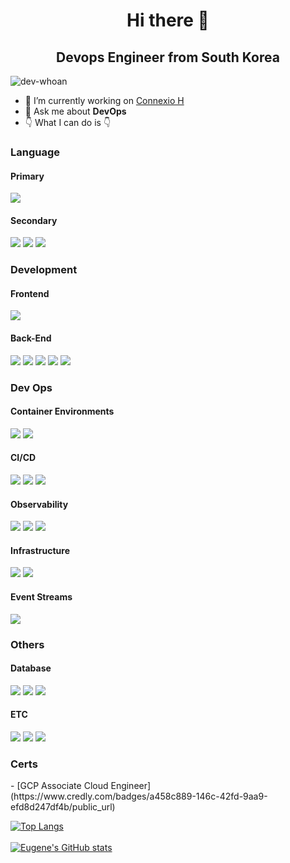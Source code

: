 <h1 align="center">Hi there 👋</h1>
<h2 align="center">Devops Engineer from South Korea</h2>
<p align="left"> <img src="https://komarev.com/ghpvc/?username=dev-whoan&label=Profile%20views&color=0e75b6&style=flat" alt="dev-whoan" /> </p>

- 🔭 I’m currently working on [Connexio H](https://www.connexioh.net/kr)
- 💬 Ask me about **DevOps**
- 👇 What I can do is 👇

<h3>Language</h3>
<div>
  <h4>Primary</h4>
  <img src="https://img.shields.io/badge/go-%2300ADD8.svg?style=for-the-badge&logo=go&logoColor=white">
  <h4>Secondary</h4>
  <img src="https://img.shields.io/badge/Java-D7873C?style=for-the-badge&logo=Java&logoColor=white">
  <img src="https://img.shields.io/badge/Typescript-yellow?style=for-the-badge&logo=Typescript&logoColor=white">
  <img src="https://img.shields.io/badge/Javascript-339933?style=for-the-badge&logo=Node.js&logoColor=white">
</div>

<h3>Development</h3>
<h4>Frontend</h4>
<div>
  <img src="https://img.shields.io/badge/react-%2320232a.svg?style=for-the-badge&logo=react&logoColor=%2361DAFB">
</div>

<h4>Back-End</h4>
<div>
  <img src="https://img.shields.io/badge/gin-%2300ADD8.svg?style=for-the-badge&logo=go&logoColor=white">
  <img src="https://img.shields.io/badge/Spring-6DB33F?style=for-the-badge&logo=Spring&logoColor=white"/>
  <img src="https://img.shields.io/badge/NestJS-lightgray?style=for-the-badge&logo=NestJS&logoColor=red">
  <img src="https://img.shields.io/badge/Node.js-339933?style=for-the-badge&logo=Node.js&logoColor=white">
  <img src="https://img.shields.io/badge/Servlet-D7873C?style=for-the-badge&logo=JSP&logoColor=white">
</div>

<h3>Dev Ops</h3>
<h4>Container Environments</h4>
<div>
  <img src="https://img.shields.io/badge/kubernetes-%23326ce5.svg?style=for-the-badge&logo=kubernetes&logoColor=white">
  <img src="https://img.shields.io/badge/-Docker-007396?style=for-the-badge&logo=Docker">
</div>
<h4>CI/CD</h4>
<div>
  <img src="https://img.shields.io/badge/github%20actions-%232671E5.svg?style=for-the-badge&logo=githubactions&logoColor=white">
  <img src="https://img.shields.io/badge/circle%20ci-%23161616.svg?style=for-the-badge&logo=circleci&logoColor=white">
  <img src="https://img.shields.io/badge/-Jenkins-D24939?style=for-the-badge&logo=jenkins&logoColor=white">
</div>


<h4>Observability</h4>
  <div>
    <img src="https://img.shields.io/badge/grafana-%23F46800.svg?style=for-the-badge&logo=grafana&logoColor=white">
    <img src="https://img.shields.io/badge/Prometheus-E6522C?style=for-the-badge&logo=Prometheus&logoColor=white">
    <img src="https://img.shields.io/badge/Loki-339933?style=for-the-badge&logoColor=white">
  </div>

<h4>Infrastructure</h4>
<div>
  <img src="https://img.shields.io/badge/AWS MultiAccounts-%23FF9900.svg?style=for-the-badge&logo=amazon-aws&logoColor=white">
  <img src="https://img.shields.io/badge/GoogleCloud MultiProjects-%234285F4.svg?style=for-the-badge&logo=google-cloud&logoColor=white">
</div>

<h4>Event Streams</h4>
<div>
  <img src="https://img.shields.io/badge/Apache%20Kafka-000?style=for-the-badge&logo=apachekafka">
</div>

<h3>Others</h3>
<h4>Database</h4>
<div>
  <img src="https://img.shields.io/badge/MariaDB-003545?style=for-the-badge&logo=mariadb&logoColor=white">
  <img src="https://img.shields.io/badge/postgres-%23316192.svg?style=for-the-badge&logo=postgresql&logoColor=white">
  <img src="https://img.shields.io/badge/MongoDB-%234ea94b.svg?style=for-the-badge&logo=mongodb&logoColor=white">
</div>

<h4>ETC</h4>
<div>
  <img src="https://img.shields.io/badge/Ubuntu-E95420?style=for-the-badge&logo=ubuntu&logoColor=white">
  <img src="https://img.shields.io/badge/Blockchain-2F3134?style=for-the-badge">
  <img src="https://img.shields.io/badge/nginx-%23009639.svg?style=for-the-badge&logo=nginx&logoColor=white">
</div>

<h3>Certs</h3>
- [GCP Associate Cloud Engineer](https://www.credly.com/badges/a458c889-146c-42fd-9aa9-efd8d247df4b/public_url)

[![Top Langs](https://github-readme-stats.vercel.app/api/top-langs/?username=dev-whoan&layout=compact&theme=tokyonight)](https://github.com/dev-whoan/github-readme-stats)
<br/><br/>
[![Eugene's GitHub stats](https://github-readme-stats.vercel.app/api?username=dev-whoan&theme=tokyonight)](https://github.com/dev-whoan/github-readme-stats)

<!--
**dev-whoan/dev-whoan** is a ✨ _special_ ✨ repository because its `README.md` (this file) appears on your GitHub profile.

Here are some ideas to get you started:

- 🔭 I’m currently working on ...
- 🌱 I’m currently learning ...
- 👯 I’m looking to collaborate on ...
- 🤔 I’m looking for help with ...
- 💬 Ask me about ...
- 📫 How to reach me: ...
- 😄 Pronouns: ...
- ⚡ Fun fact: ...
badge list: https://github.com/Ileriayo/markdown-badges
-->
